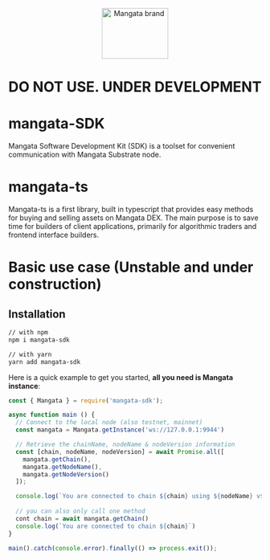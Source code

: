 <p align="center">
    <a href="https://https://mangata.finance/">
    <img width="132" height="101" src="https://mangata.finance/images/logo-without-text.svg" class="attachment-full size-full" alt="Mangata brand" loading="lazy" /></a>
</p>


# DO NOT USE. UNDER DEVELOPMENT 

# mangata-SDK

Mangata Software Development Kit (SDK) is a toolset for convenient communication with Mangata Substrate node.

# mangata-ts

Mangata-ts is a first library, built in typescript that provides easy methods for buying and selling assets on Mangata DEX. The main purpose is
to save time for builders of client applications, primarily for algorithmic traders and frontend interface builders.

# Basic use case (Unstable and under construction)

## Installation

```sh
// with npm
npm i mangata-sdk

// with yarn
yarn add mangata-sdk
```

Here is a quick example to get you started, **all you need is Mangata instance**:

```js
const { Mangata } = require('mangata-sdk');

async function main () {
  // Connect to the local node (also testnet, mainnet)
  const mangata = Mangata.getInstance('ws://127.0.0.1:9944')

  // Retrieve the chainName, nodeName & nodeVersion information
  const [chain, nodeName, nodeVersion] = await Promise.all([
    mangata.getChain(),
    mangata.getNodeName(),
    mangata.getNodeVersion()
  ]);

  console.log(`You are connected to chain ${chain} using ${nodeName} v${nodeVersion}`);
  
  // you can also only call one method
  cont chain = await mangata.getChain()
  console.log(`You are connected to chain ${chain}`)
}

main().catch(console.error).finally(() => process.exit());
```

